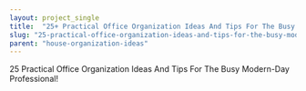 ```yaml
---
layout: project_single
title:  "25+ Practical Office Organization Ideas And Tips For The Busy Modern-Day Professional"
slug: "25-practical-office-organization-ideas-and-tips-for-the-busy-modern-day-professional"
parent: "house-organization-ideas"
---
```

25 Practical Office Organization Ideas And Tips For The Busy Modern-Day Professional!